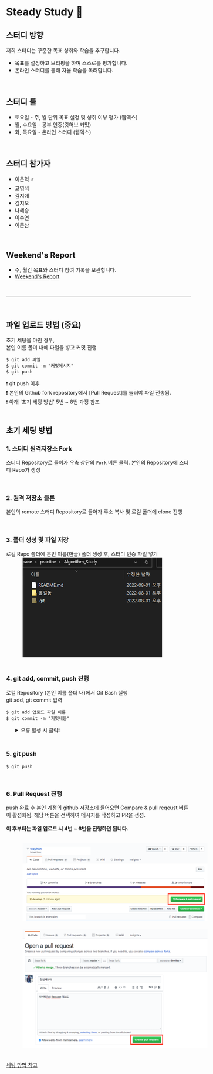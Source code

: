 # Steady Study :blue_book:
## 스터디 방향
저희 스터디는 꾸준한 목표 성취와 학습을 추구합니다. 
- 목표를 설정하고 브리핑을 하며 스스로를 평가합니다.
- 온라인 스터디를 통해 자율 학습을 독려합니다.

</br>

## 스터디 룰
- 토요일 - 주, 월 단위 목표 설정 및 성취 여부 평가 (웹엑스)
- 월, 수요일 - 공부 인증(깃허브 커밋)
- 화, 목요일 - 온라인 스터디 (웹엑스)

</br>

## 스터디 참가자
- 이은혁 :star:
- 고영석
- 김지애
- 김지오
- 나혜승
- 이수연
- 이문삼

</br>

## Weekend's Report
- 주, 월간 목표와 스터디 참여 기록을 보관합니다.
- [Weekend's Report](./Weekend's%20Report.md)

</br>

---
</br> 

## 파일 업로드 방법 (중요)
초기 세팅을 마친 경우,</br>
본인 이름 폴더 내에 파일을 넣고 커밋 진행</br> 
```
$ git add 파일
$ git commit -m "커밋메시지"
$ git push 
```
❗ git push 이후</br>
❗ 본인의 Github fork repository에서 [Pull Request]를 눌러야 파일 전송됨.</br>
❗ 아래 '초기 세팅 방법' 5번 ~ 8번 과정 참조</br>
</br>


## 초기 세팅 방법
### 1. 스터디 원격저장소 Fork
스터디 Repository로 들어가 우측 상단의 `Fork` 버튼 클릭.
본인의 Repository에 스터디 Repo가 생성

</br> 

### 2. 원격 저장소 클론
본인의 remote 스터디 Repository로 들어가 주소 복사 및 로컬 폴더에 clone 진행

</br> 

### 3. 폴더 생성 및 파일 저장
로컬 Repo 폴더에 본인 이름(한글) 폴더 생성 후, 스터디 인증 파일 넣기
</br>
<img src="./etc/참고이미지.png" style="position: relative; margin-left: 45px; margin-bottom: 20px;">
</br>

### 4. git add, commit, push 진행
로컬 Repository (본인 이름 폴더 내)에서 Git Bash 실행</br>
git add, git commit 입력
```
$ git add 업로드 파일 이름
$ git commit -m "커밋내용"
```
<details style="margin-left : 25px !important;">
    <summary>  오류 발생 시 클릭❗ </summary>
    <div markdown="1">

- 깃허브 remote Repo와 local Repo의 저장된 데이터가 일치하지 않아서 생기는 문제</br>
    일반적으로 remote Repo에 저장된 파일이 local Repo에는 존재하지 않는 경우 발생.</br>
    ```
    ! [rejected]          main -> main (fetch first)
    error: failed to push some refs to 'https://github.com/...
    ```
    따라서, git pull을 통해 로컬 저장소의 파일을 내려받아야 함.</br>
    본인이 업로드할 파일 삭제되지 않게 주의!</br>
    ```
    $ git pull
    ```
    </br>

- 브런치가 `main`이 아닌 경우, 다시 `main`으로 설정해주세요
    ```
    $ git checkout main
    ```
</details>
</br>

### 5. git push </br>
```
$ git push
```

</br> 

### 6. Pull Request 진행</br>
push 완료 후 본인 계정의 github 저장소에 들어오면 Compare & pull reqeust 버튼이 활성화됨.
해당 버튼을 선택하여 메시지를 작성하고 PR을 생성.</br>
</br>
__이 후부터는 파일 업로드 시 4번 ~ 6번을 진행하면 됩니다.__

</br>
<img src="./etc/1.png" style="position: relative; margin-left: 45px; margin-bottom: 20px;">
</br>
<img src="./etc/2.png" style="position: relative; margin-left: 45px; margin-bottom: 20px;">
</br>


[세팅 방법 참고](https://wayhome25.github.io/git/2017/07/08/git-first-pull-request-story/)

</br>

